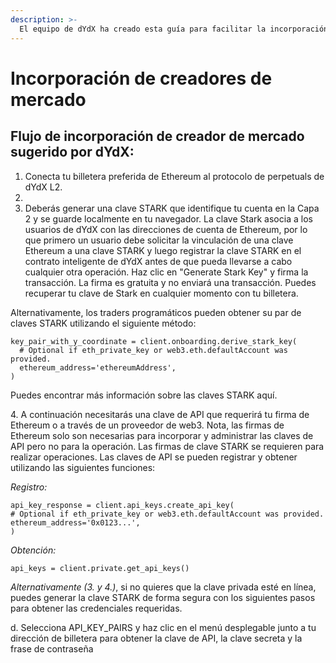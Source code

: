 ```yaml
---
description: >-
  El equipo de dYdX ha creado esta guía para facilitar la incorporación de creadores de mercado. Lee el documento en su totalidad antes de comenzar cualquier paso de integración.
---
```


# Incorporación de creadores de mercado

## Flujo de incorporación de creador de mercado sugerido por dYdX:

1. Conecta tu billetera preferida de Ethereum al protocolo de perpetuals de dYdX L2.
2.
3. Deberás generar una clave STARK que identifique tu cuenta en la Capa 2 y se guarde localmente en tu navegador. La clave Stark asocia a los usuarios de dYdX con las direcciones de cuenta de Ethereum, por lo que primero un usuario debe solicitar la vinculación de una clave Ethereum a una clave STARK y luego registrar la clave STARK en el contrato inteligente de dYdX antes de que pueda llevarse a cabo cualquier otra operación. Haz clic en "Generate Stark Key" y firma la transacción. La firma es gratuita y no enviará una transacción. Puedes recuperar tu clave de Stark en cualquier momento con tu billetera.

Alternativamente, los traders programáticos pueden obtener su par de claves STARK utilizando el siguiente método:

```
key_pair_with_y_coordinate = client.onboarding.derive_stark_key(
  # Optional if eth_private_key or web3.eth.defaultAccount was provided.
  ethereum_address='ethereumAddress',
)
```

Puedes encontrar más información sobre las claves STARK aquí.

4\. A continuación necesitarás una clave de API que requerirá tu firma de Ethereum o a través de un proveedor de web3. Nota, las firmas de Ethereum solo son necesarias para incorporar y administrar las claves de API pero no para la operación. Las firmas de clave STARK se requieren para realizar operaciones. Las claves de API se pueden registrar y obtener utilizando las siguientes funciones:

_Registro:_

```
api_key_response = client.api_keys.create_api_key(
# Optional if eth_private_key or web3.eth.defaultAccount was provided.
ethereum_address='0x0123...',
)
```

_Obtención:_

```
api_keys = client.private.get_api_keys()
```

_Alternativamente (3. y 4.)_, si no quieres que la clave privada esté en línea, puedes generar la clave STARK de forma segura con los siguientes pasos para obtener las credenciales requeridas.







d. Selecciona API\_KEY\_PAIRS y haz clic en el menú desplegable junto a tu dirección de billetera para obtener la clave de API, la clave secreta y la frase de contraseña
